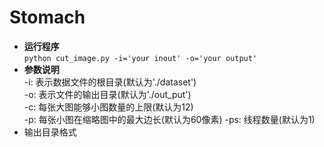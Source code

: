 # Stomach

- **运行程序** \
  `python cut_image.py -i='your inout' -o='your output'`
- **参数说明** \
  -i: 表示数据文件的根目录(默认为'./dataset') \
  -o: 表示文件的输出目录(默认为'./out_put') \
  -c: 每张大图能够小图数量的上限(默认为12)\
  -p: 每张小图在缩略图中的最大边长(默认为60像素)
  -ps: 线程数量(默认为1)
 - 输出目录格式
   
